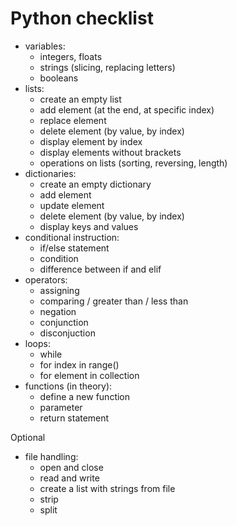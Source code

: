 # Python checklist 

  * variables:
    * integers, floats
    * strings (slicing, replacing letters)
    * booleans
  * lists:
    * create an empty list
    * add element (at the end, at specific index)
    * replace element
    * delete element (by value, by index)
    * display element by index
    * display elements without brackets
    * operations on lists (sorting, reversing, length)
  * dictionaries:
    * create an empty dictionary
    * add element
    * update element
    * delete element (by value, by index)
    * display keys and values
  * conditional instruction:
    * if/else statement
    * condition
    * difference between if and elif
  * operators:
    * assigning
    * comparing / greater than / less than
    * negation
    * conjunction
    * disconjuction
  * loops:
    * while
    * for index in range()
    * for element in collection
  * functions (in theory):
    * define a new function
    * parameter
    * return statement

Optional

  * file handling:
    * open and close
    * read and write
    * create a list with strings from file
    * strip
    * split
  